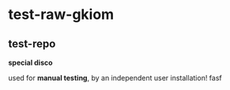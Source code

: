# test-raw-gkiom
## test-repo

**special disco** 




used for **manual testing**, by an independent user installation! fasf
